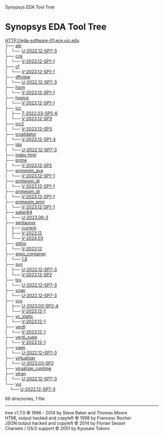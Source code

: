    Synopsys EDA Tool Tree <!-- BODY { font-family : ariel, monospace, sans-serif; } P { font-weight: normal; font-family : ariel, monospace, sans-serif; color: black; background-color: transparent;} B { font-weight: normal; color: black; background-color: transparent;} A:visited { font-weight : normal; text-decoration : none; background-color : transparent; margin : 0px 0px 0px 0px; padding : 0px 0px 0px 0px; display: inline; } A:link { font-weight : normal; text-decoration : none; margin : 0px 0px 0px 0px; padding : 0px 0px 0px 0px; display: inline; } A:hover { color : #000000; font-weight : normal; text-decoration : underline; background-color : yellow; margin : 0px 0px 0px 0px; padding : 0px 0px 0px 0px; display: inline; } A:active { color : #000000; font-weight: normal; background-color : transparent; margin : 0px 0px 0px 0px; padding : 0px 0px 0px 0px; display: inline; } .VERSION { font-size: small; font-family : arial, sans-serif; } .NORM { color: black; background-color: transparent;} .FIFO { color: purple; background-color: transparent;} .CHAR { color: yellow; background-color: transparent;} .DIR { color: blue; background-color: transparent;} .BLOCK { color: yellow; background-color: transparent;} .LINK { color: aqua; background-color: transparent;} .SOCK { color: fuchsia;background-color: transparent;} .EXEC { color: green; background-color: transparent;} -->

Synopsys EDA Tool Tree
======================

[HTTP://eda-software-01.ece.uic.edu](HTTP://eda-software-01.ece.uic.edu)  
├── [ale](HTTP://eda-software-01.ece.uic.edu/ale/)  
│   └── [U-2022.12-SP7-3](HTTP://eda-software-01.ece.uic.edu/ale/U-2022.12-SP7-3/)  
├── [cck](HTTP://eda-software-01.ece.uic.edu/cck/)  
│   └── [V-2023.12-SP1-1](HTTP://eda-software-01.ece.uic.edu/cck/V-2023.12-SP1-1/)  
├── [cf](HTTP://eda-software-01.ece.uic.edu/cf/)  
│   └── [V-2023.12-SP1-1](HTTP://eda-software-01.ece.uic.edu/cf/V-2023.12-SP1-1/)  
├── [dftview](HTTP://eda-software-01.ece.uic.edu/dftview/)  
│   └── [U-2022.12-SP7-3](HTTP://eda-software-01.ece.uic.edu/dftview/U-2022.12-SP7-3/)  
├── [hsim](HTTP://eda-software-01.ece.uic.edu/hsim/)  
│   └── [V-2023.12-SP1-1](HTTP://eda-software-01.ece.uic.edu/hsim/V-2023.12-SP1-1/)  
├── [hspice](HTTP://eda-software-01.ece.uic.edu/hspice/)  
│   └── [V-2023.12-SP1-1](HTTP://eda-software-01.ece.uic.edu/hspice/V-2023.12-SP1-1/)  
├── [icc](HTTP://eda-software-01.ece.uic.edu/icc/)  
│   ├── [T-2022.03-SP5-6](HTTP://eda-software-01.ece.uic.edu/icc/T-2022.03-SP5-6/)  
│   └── [V-2023.12-SP3](HTTP://eda-software-01.ece.uic.edu/icc/V-2023.12-SP3/)  
├── [icc2](HTTP://eda-software-01.ece.uic.edu/icc2/)  
│   └── [V-2023.12-SP3](HTTP://eda-software-01.ece.uic.edu/icc2/V-2023.12-SP3/)  
├── [icvalidator](HTTP://eda-software-01.ece.uic.edu/icvalidator/)  
│   └── [V-2023.12-SP1-3](HTTP://eda-software-01.ece.uic.edu/icvalidator/V-2023.12-SP1-3/)  
├── [idq](HTTP://eda-software-01.ece.uic.edu/idq/)  
│   └── [U-2022.12-SP7-3](HTTP://eda-software-01.ece.uic.edu/idq/U-2022.12-SP7-3/)  
├── [index.html](HTTP://eda-software-01.ece.uic.edu/index.html)  
├── [prime](HTTP://eda-software-01.ece.uic.edu/prime/)  
│   └── [V-2023.12-SP2](HTTP://eda-software-01.ece.uic.edu/prime/V-2023.12-SP2/)  
├── [primesim\_ava](HTTP://eda-software-01.ece.uic.edu/primesim_ava/)  
│   └── [V-2023.12-SP1-1](HTTP://eda-software-01.ece.uic.edu/primesim_ava/V-2023.12-SP1-1/)  
├── [primesim\_di](HTTP://eda-software-01.ece.uic.edu/primesim_di/)  
│   └── [V-2023.12-SP1-1](HTTP://eda-software-01.ece.uic.edu/primesim_di/V-2023.12-SP1-1/)  
├── [primesim\_dr](HTTP://eda-software-01.ece.uic.edu/primesim_dr/)  
│   └── [V-2023.12-SP1-1](HTTP://eda-software-01.ece.uic.edu/primesim_dr/V-2023.12-SP1-1/)  
├── [primesim\_emir](HTTP://eda-software-01.ece.uic.edu/primesim_emir/)  
│   └── [V-2023.12-SP1-1](HTTP://eda-software-01.ece.uic.edu/primesim_emir/V-2023.12-SP1-1/)  
├── [saber64](HTTP://eda-software-01.ece.uic.edu/saber64/)  
│   └── [U-2023.06-3](HTTP://eda-software-01.ece.uic.edu/saber64/U-2023.06-3/)  
├── [sentaurus](HTTP://eda-software-01.ece.uic.edu/sentaurus/)  
│   ├── [current](HTTP://eda-software-01.ece.uic.edu/sentaurus/current/)  
│   ├── [V-2023.12](HTTP://eda-software-01.ece.uic.edu/sentaurus/V-2023.12/)  
│   └── [V-2024.03](HTTP://eda-software-01.ece.uic.edu/sentaurus/V-2024.03/)  
├── [slitho](HTTP://eda-software-01.ece.uic.edu/slitho/)  
│   └── [V-2023.12](HTTP://eda-software-01.ece.uic.edu/slitho/V-2023.12/)  
├── [snps\_container](HTTP://eda-software-01.ece.uic.edu/snps_container/)  
│   └── [1.8](HTTP://eda-software-01.ece.uic.edu/snps_container/1.8/)  
├── [syn](HTTP://eda-software-01.ece.uic.edu/syn/)  
│   ├── [U-2022.12-SP7-3](HTTP://eda-software-01.ece.uic.edu/syn/U-2022.12-SP7-3/)  
│   └── [V-2023.12-SP2](HTTP://eda-software-01.ece.uic.edu/syn/V-2023.12-SP2/)  
├── [txs](HTTP://eda-software-01.ece.uic.edu/txs/)  
│   └── [U-2022.12-SP7-3](HTTP://eda-software-01.ece.uic.edu/txs/U-2022.12-SP7-3/)  
├── [vcap](HTTP://eda-software-01.ece.uic.edu/vcap/)  
│   └── [U-2022.12-SP7-3](HTTP://eda-software-01.ece.uic.edu/vcap/U-2022.12-SP7-3/)  
├── [vcs](HTTP://eda-software-01.ece.uic.edu/vcs/)  
│   ├── [U-2023.03-SP2-4](HTTP://eda-software-01.ece.uic.edu/vcs/U-2023.03-SP2-4/)  
│   └── [V-2023.12-1](HTTP://eda-software-01.ece.uic.edu/vcs/V-2023.12-1/)  
├── [vc\_static](HTTP://eda-software-01.ece.uic.edu/vc_static/)  
│   └── [V-2023.12-1](HTTP://eda-software-01.ece.uic.edu/vc_static/V-2023.12-1/)  
├── [verdi](HTTP://eda-software-01.ece.uic.edu/verdi/)  
│   └── [V-2023.12-1](HTTP://eda-software-01.ece.uic.edu/verdi/V-2023.12-1/)  
├── [verdi\_supp](HTTP://eda-software-01.ece.uic.edu/verdi_supp/)  
│   └── [V-2023.12-1](HTTP://eda-software-01.ece.uic.edu/verdi_supp/V-2023.12-1/)  
├── [vgen](HTTP://eda-software-01.ece.uic.edu/vgen/)  
│   └── [U-2022.12-SP7-3](HTTP://eda-software-01.ece.uic.edu/vgen/U-2022.12-SP7-3/)  
├── [virtualizer](HTTP://eda-software-01.ece.uic.edu/virtualizer/)  
│   └── [U-2023.03-SP2](HTTP://eda-software-01.ece.uic.edu/virtualizer/U-2023.03-SP2/)  
├── [virualizer\_runtime](HTTP://eda-software-01.ece.uic.edu/virualizer_runtime/)  
├── [vtran](HTTP://eda-software-01.ece.uic.edu/vtran/)  
│   └── [U-2022.12-SP7-3](HTTP://eda-software-01.ece.uic.edu/vtran/U-2022.12-SP7-3/)  
└── [vui](HTTP://eda-software-01.ece.uic.edu/vui/)  
    └── [U-2022.12-SP7-3](HTTP://eda-software-01.ece.uic.edu/vui/U-2022.12-SP7-3/)  
  
  

66 directories, 1 file  
  

* * *

tree v1.7.0 © 1996 - 2014 by Steve Baker and Thomas Moore  
HTML output hacked and copyleft © 1998 by Francesc Rocher  
JSON output hacked and copyleft © 2014 by Florian Sesser  
Charsets / OS/2 support © 2001 by Kyosuke Tokoro